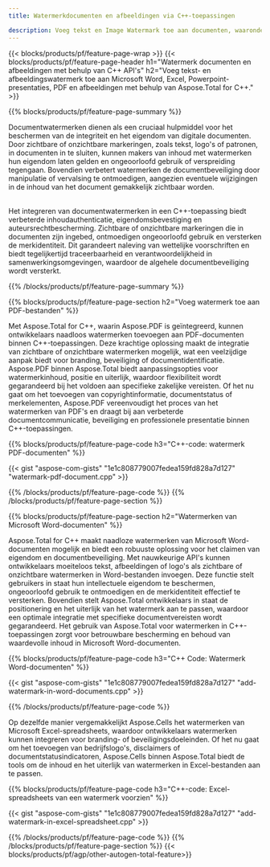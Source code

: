 ```yaml
---
title: Watermerkdocumenten en afbeeldingen via C++-toepassingen

description: Voeg tekst en Image Watermark toe aan documenten, waaronder Microsoft Word, Excel, PowerPoint, PDF en Afbeeldingen via uw C++-applicatie. Voeg gratis tekst- of afbeeldingswatermerk online toe via de app.
---
```


{{< blocks/products/pf/feature-page-wrap >}}
{{< blocks/products/pf/feature-page-header h1="Watermerk documenten en afbeeldingen met behulp van C++ API's" h2="Voeg tekst- en afbeeldingswatermerk toe aan Microsoft Word, Excel, Powerpoint-presentaties, PDF en afbeeldingen met behulp van Aspose.Total for C++." >}}

{{% blocks/products/pf/feature-page-summary %}}

Documentwatermerken dienen als een cruciaal hulpmiddel voor het beschermen van de integriteit en het eigendom van digitale documenten. Door zichtbare of onzichtbare markeringen, zoals tekst, logo's of patronen, in documenten in te sluiten, kunnen makers van inhoud met watermerken hun eigendom laten gelden en ongeoorloofd gebruik of verspreiding tegengaan. Bovendien verbetert watermerken de documentbeveiliging door manipulatie of vervalsing te ontmoedigen, aangezien eventuele wijzigingen in de inhoud van het document gemakkelijk zichtbaar worden. <br /><br />

Het integreren van documentwatermerken in een C++-toepassing biedt verbeterde inhoudauthenticatie, eigendomsbevestiging en auteursrechtbescherming. Zichtbare of onzichtbare markeringen die in documenten zijn ingebed, ontmoedigen ongeoorloofd gebruik en versterken de merkidentiteit. Dit garandeert naleving van wettelijke voorschriften en biedt tegelijkertijd traceerbaarheid en verantwoordelijkheid in samenwerkingsomgevingen, waardoor de algehele documentbeveiliging wordt versterkt.

{{% /blocks/products/pf/feature-page-summary  %}}


{{% blocks/products/pf/feature-page-section  h2="Voeg watermerk toe aan PDF-bestanden" %}}

Met Aspose.Total for C++, waarin Aspose.PDF is geïntegreerd, kunnen ontwikkelaars naadloos watermerken toevoegen aan PDF-documenten binnen C++-toepassingen. Deze krachtige oplossing maakt de integratie van zichtbare of onzichtbare watermerken mogelijk, wat een veelzijdige aanpak biedt voor branding, beveiliging of documentidentificatie. Aspose.PDF binnen Aspose.Total biedt aanpassingsopties voor watermerkinhoud, positie en uiterlijk, waardoor flexibiliteit wordt gegarandeerd bij het voldoen aan specifieke zakelijke vereisten. Of het nu gaat om het toevoegen van copyrightinformatie, documentstatus of merkelementen, Aspose.PDF vereenvoudigt het proces van het watermerken van PDF's en draagt bij aan verbeterde documentcommunicatie, beveiliging en professionele presentatie binnen C++-toepassingen.

{{% blocks/products/pf/feature-page-code h3="C++-code: watermerk PDF-documenten" %}}

{{< gist "aspose-com-gists" "1e1c808779007fedea159fd828a7d127" "watermark-pdf-document.cpp" >}}

{{% /blocks/products/pf/feature-page-code  %}}
{{% /blocks/products/pf/feature-page-section %}}

{{% blocks/products/pf/feature-page-section  h2="Watermerken van Microsoft Word-documenten" %}}

Aspose.Total for C++ maakt naadloze watermerken van Microsoft Word-documenten mogelijk en biedt een robuuste oplossing voor het claimen van eigendom en documentbeveiliging. Met nauwkeurige API's kunnen ontwikkelaars moeiteloos tekst, afbeeldingen of logo's als zichtbare of onzichtbare watermerken in Word-bestanden invoegen. Deze functie stelt gebruikers in staat hun intellectuele eigendom te beschermen, ongeoorloofd gebruik te ontmoedigen en de merkidentiteit effectief te versterken. Bovendien stelt Aspose.Total ontwikkelaars in staat de positionering en het uiterlijk van het watermerk aan te passen, waardoor een optimale integratie met specifieke documentvereisten wordt gegarandeerd. Het gebruik van Aspose.Total voor watermerken in C++-toepassingen zorgt voor betrouwbare bescherming en behoud van waardevolle inhoud in Microsoft Word-documenten.

{{% blocks/products/pf/feature-page-code h3="C++ Code: Watermerk Word-documenten" %}}

{{< gist "aspose-com-gists" "1e1c808779007fedea159fd828a7d127" "add-watermark-in-word-documents.cpp" >}}

{{% /blocks/products/pf/feature-page-code  %}}

Op dezelfde manier vergemakkelijkt Aspose.Cells het watermerken van Microsoft Excel-spreadsheets, waardoor ontwikkelaars watermerken kunnen integreren voor branding- of beveiligingsdoeleinden. Of het nu gaat om het toevoegen van bedrijfslogo's, disclaimers of documentstatusindicatoren, Aspose.Cells binnen Aspose.Total biedt de tools om de inhoud en het uiterlijk van watermerken in Excel-bestanden aan te passen.

{{% blocks/products/pf/feature-page-code h3="C++-code: Excel-spreadsheets van een watermerk voorzien" %}}

{{< gist "aspose-com-gists" "1e1c808779007fedea159fd828a7d127" "add-watermark-in-excel-spreadsheet.cpp" >}}

{{% /blocks/products/pf/feature-page-code  %}}
{{% /blocks/products/pf/feature-page-section %}}
{{< blocks/products/pf/agp/other-autogen-total-feature>}}